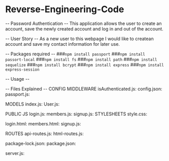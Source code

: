 # Reverse-Engineering-Code

-- Password Authentication --
This application allows the user to create an account, save the newly created account and log in and out of the account.

-- User Story --
As a new user to this webpage I would like to createan account and save my contact information for later use.

-- Packages required -- 
###`npm install passport`
###`npm install passort-local`
###`npm install fs`
###`npm install path`
###`npm install sequelize`
###`npm install bcrypt`
###`npm install express`
###`npm install express-session`

-- Usage --

-- Files Explained --
CONFIG
MIDDLEWARE
isAuthenticated.js: 
config.json: 
passport.js:

MODELS
index.js:
User.js:

PUBLIC
JS
login.js:
members.js:
signup.js:
STYLESHEETS
style.css:

login.html:
members.html:
signup.js:

ROUTES
api-routes.js:
html-routes.js:

package-lock.json: 
package.json: 

server.js:








